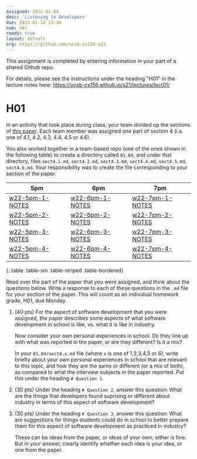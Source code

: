 ```yaml
---
assigned: 2022-01-04
desc: 'Listening to Developers'
due: 2023-01-12 12:30
num: h01
ready: true
layout: default
org: https://github.com/ucsb-cs156-w22
---
```


This assignment is completed by entering information in your part of a shared Github repo.

For details, please see the instructions under the heading "H01" in the lecture notes here: <https://ucsb-cs156.github.io/s21/lectures/lect01/>


# H01

In an activity that took place during class, your team divided up the sections of 
[this paper](https://pconrad.github.io/files/paper028.pdf).  Each team member was assigned one part of section 4 (i.e. one of 4.1, 4.2, 4.3, 4.4, 4.5 or 4.6).

You also worked together in a team-based repo (one of the ones shown in the following table) to create a directory called `01.04`, and under that directory,
files `sect4.1.md`, `sect4.2.md`, `sect4.3.md`, `sect4.4.md`, `sect4.5.md`, `sect4.6.md`.    Your responsibility was to create the file corresponding to your section of the paper.


| 5pm | 6pm | 7pm |
|-----|-----|-----|
| [w22-5pm-1-NOTES]({{page.org}}/w22-5pm-1-NOTES) | [w22-6pm-1-NOTES]({{page.org}}/w22-6pm-1-NOTES) | [w22-7pm-1-NOTES]({{page.org}}/w22-7pm-1-NOTES)  |
| [w22-5pm-2-NOTES]({{page.org}}/w22-5pm-2-NOTES) | [w22-6pm-2-NOTES]({{page.org}}/w22-6pm-2-NOTES) | [w22-7pm-2-NOTES]({{page.org}}/w22-7pm-2-NOTES)  |
| [w22-5pm-3-NOTES]({{page.org}}/w22-5pm-3-NOTES) | [w22-6pm-3-NOTES]({{page.org}}/w22-6pm-3-NOTES) | [w22-7pm-3-NOTES]({{page.org}}/w22-7pm-3-NOTES)  |
| [w22-5pm-4-NOTES]({{page.org}}/w22-5pm-4-NOTES) | [w22-6pm-4-NOTES]({{page.org}}/w22-6pm-4-NOTES) | [w22-7pm-4-NOTES]({{page.org}}/w22-7pm-4-NOTES)  |
{:.table .table-sm .table-striped .table-bordered}

Read over the part of the paper that you were assigned, and think about the questions below.  Write a response to each of these questions in the
`.md` file for your section of the paper.   This will count as an individual homework grade, H01, due Monday.

1. (40 pts) For the aspect of software development that you were assigned, the paper describes some aspects of what software development in school is like, vs.
   what it is like in industry.  

   Now consider your own personal experiences in school.  Do they line up with what was reported in the paper, or are they different?  Is it a mix?
   
   In your `01.04/sect4.x.md` file (where `x` is one of 1,2,3,4,5 or 6), 
   write briefly about your own personal experiences in school that are relevant to this topic, and how they are the same or different
 (or a mix of both), as compared to what the interview subjects in the paper reported.  Put this under the heading `# Question 1`.  
 
2. (30 pts) Under the heading `# Question 2`, answer this question: What are the things that developers found suprising or different about industry in terms of
   this aspect of software development?   
   
3. (30 pts) Under the heading `# Question 3`, answer this question: What are suggestions for things students could do in school to better prepare them for
   this aspect of software development as practiced in industry?  
   
   These can be ideas from the paper, or ideas of your own; either is fine.  But in your answer, clearly identify whether each idea is your idea,
   or one from the paper.
   

